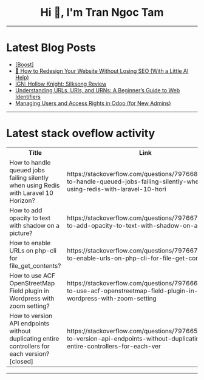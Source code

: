 <h1 align="center">Hi 👋, I'm Tran Ngoc Tam</h1>

---

# Latest Blog Posts 
<!-- BLOG-POST-LIST:START -->
- [[Boost]](https://dev.to/grexe/-4e46)
- [🚀 How to Redesign Your Website Without Losing SEO &lpar;With a Little AI Help&rpar;](https://dev.to/web5lab_938e9096be8dc3e78/how-to-redesign-your-website-without-losing-seo-with-a-little-ai-help-2lb2)
- [IGN: Hollow Knight: Silksong Review](https://dev.to/gg_news/ign-hollow-knight-silksong-review-1efg)
- [Understanding URLs, URIs, and URNs: A Beginner’s Guide to Web Identifiers](https://dev.to/mcheremnov/understanding-urls-uris-and-urns-a-beginners-guide-to-web-identifiers-1nfe)
- [Managing Users and Access Rights in Odoo &lpar;for New Admins&rpar;](https://dev.to/midlaj_cybrosys_ab8a268cb/managing-users-and-access-rights-in-odoo-for-new-admins-4k8e)
<!-- BLOG-POST-LIST:END -->

---

# Latest stack oveflow activity
<table>
  <tr><th>Title</th><th>Link</th></tr>
  <!-- STACKOVERFLOW:START --><tr><td>How to handle queued jobs failing silently when using Redis with Laravel 10 Horizon?</td><td>https://stackoverflow.com/questions/79766883/how-to-handle-queued-jobs-failing-silently-when-using-redis-with-laravel-10-hori</td></tr><tr><td>How to add opacity to text with shadow on a picture?</td><td>https://stackoverflow.com/questions/79766760/how-to-add-opacity-to-text-with-shadow-on-a-picture</td></tr><tr><td>How to enable URLs on php-cli for file_get_contents?</td><td>https://stackoverflow.com/questions/79766704/how-to-enable-urls-on-php-cli-for-file-get-contents</td></tr><tr><td>How to use ACF OpenStreetMap Field plugin in Wordpress with zoom setting?</td><td>https://stackoverflow.com/questions/79766619/how-to-use-acf-openstreetmap-field-plugin-in-wordpress-with-zoom-setting</td></tr><tr><td>How to version API endpoints without duplicating entire controllers for each version? [closed]</td><td>https://stackoverflow.com/questions/79766581/how-to-version-api-endpoints-without-duplicating-entire-controllers-for-each-ver</td></tr><!-- STACKOVERFLOW:END -->
</table>

---


